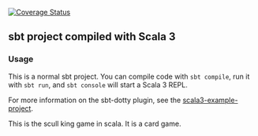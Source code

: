 [![Coverage Status](https://coveralls.io/repos/github/Sloppy-Games-Interactive/Skull-King/badge.svg?branch=main)](https://coveralls.io/github/Sloppy-Games-Interactive/Skull-King?branch=main)

## sbt project compiled with Scala 3

### Usage

This is a normal sbt project. You can compile code with `sbt compile`, run it with `sbt run`, and `sbt console` will start a Scala 3 REPL.

For more information on the sbt-dotty plugin, see the
[scala3-example-project](https://github.com/scala/scala3-example-project/blob/main/README.md).

This is the scull king game in scala. It is a card game. 
